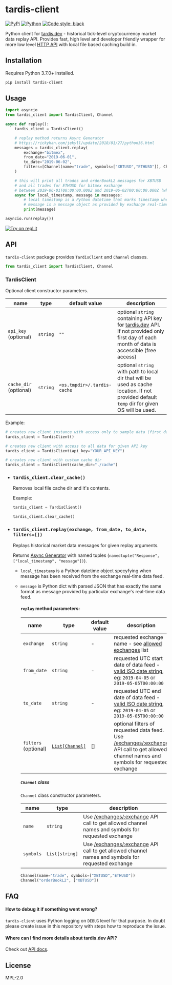 # tardis-client

[![PyPi](https://img.shields.io/pypi/v/tardis-client.svg)](https://pypi.org/project/tardis-client/)
[![Python](https://img.shields.io/pypi/pyversions/tardis-client.svg)](https://pypi.org/project/tardis-client/)
<a href="https://github.com/psf/black"><img alt="Code style: black" src="https://img.shields.io/badge/code%20style-black-000000.svg"></a>

Python client for [tardis.dev](https://tardis.dev) - historical tick-level cryptocurrency market data replay API.
Provides fast, high level and developer friendly wrapper for more low level [HTTP API](https://docs.tardis.dev/api#http-api) with local file based caching build in.

## Installation

Requires Python 3.7.0+ installed.

```sh
pip install tardis-client
```

## Usage

```python
import asyncio
from tardis_client import TardisClient, Channel

async def replay():
    tardis_client = TardisClient()

    # replay method returns Async Generator
    # https://rickyhan.com/jekyll/update/2018/01/27/python36.html
    messages = tardis_client.replay(
        exchange="bitmex",
        from_date="2019-06-01",
        to_date="2019-06-02",
        filters=[Channel(name="trade", symbols=["XBTUSD","ETHUSD"]), Channel("orderBookL2", ["XBTUSD"])],
    )

    # this will print all trades and orderBookL2 messages for XBTUSD
    # and all trades for ETHUSD for bitmex exchange
    # between 2019-06-01T00:00:00.000Z and 2019-06-02T00:00:00.000Z (whole first day of June 2019)
    async for local_timestamp, message in messages:
        # local timestamp is a Python datetime that marks timestamp when given message has been received
        # message is a message object as provided by exchange real-time stream
        print(message)

asyncio.run(replay())
```
[![Try on repl.it](https://repl-badge.jajoosam.repl.co/try.png)](https://repl.it/@TardisThad/tardis-python-client-example)

## API

`tardis-client` package provides `TardisClient` and `Channel` classes.

```python
from tardis_client import TardisClient, Channel
```

### TardisClient

Optional client constructor parameters.

| name                   | type     | default value               | description                                                                                                                                                     |
| ---------------------- | -------- | --------------------------- | --------------------------------------------------------------------------------------------------------------------------------------------------------------- |
| `api_key` (optional)   | `string` | `""`                        | optional `string` containing API key for [tardis.dev](https://tardis.dev) API. If not provided only first day of each month of data is accessible (free access) |
| `cache_dir` (optional) | `string` | `<os.tmpdir>/.tardis-cache` | optional `string` with path to local dir that will be used as cache location. If not provided default `temp` dir for given OS will be used.                     |

Example:

```python
# creates new client instance with access only to sample data (first day of each month)
tardis_client = TardisClient()

# creates new client with access to all data for given API key
tardis_client = TardisClient(api_key="YOUR_API_KEY")

# creates new client with custom cache dir
tardis_client = TardisClient(cache_dir="./cache")
```

- ### `tardis_client.clear_cache()`

  Removes local file cache dir and it's contents.

  Example:

  ```python
  tardis_client = TardisClient()

  tardis_client.clear_cache()
  ```

- ### `tardis_client.replay(exchange, from_date, to_date, filters=[])`

  Replays historical market data messages for given replay arguments.

  Returns [Async Generator](https://rickyhan.com/jekyll/update/2018/01/27/python36.html) with named tuples (`namedtuple("Response", ["local_timestamp", "message"])`).

  - `local_timestamp` is a Python datetime object specyfying when message has been received from the exchange real-time data feed.

  - `message` is Python dict with parsed JSON that has exactly the same format as message provided by particular exchange's real-time data feed.

    #### `replay` method parameters:

    | name                 | type                              | default value | description                                                                                                                                                                                  |
    | -------------------- | --------------------------------- | ------------- | -------------------------------------------------------------------------------------------------------------------------------------------------------------------------------------------- |
    | `exchange`           | `string`                          | -             | requested exchange name - see [allowed exchanges](https://github.com/tardis-dev/python-client/blob/master/tardis_client/consts.py#L1) list                                                   |
    | `from_date`          | `string`                          | -             | requested UTC start date of data feed - [valid ISO date string](https://docs.python.org/3/library/datetime.html#datetime.date.fromisoformat), eg: `2019-04-05` or `2019-05-05T00:00:00`      |
    | `to_date`            | `string`                          | -             | requested UTC end date of data feed - [valid ISO date string](https://docs.python.org/3/library/datetime.html#datetime.date.fromisoformat), eg: `2019-04-05` or `2019-05-05T00:00:00`        |
    | `filters` (optional) | [`List[Channel]`](#channel-class) | []            | optional filters of requested data feed. Use [/exchanges/:exchange](https://docs.tardis.dev/api#exchanges-exchange) API call to get allowed channel names and symbols for requested exchange |

    ##### `Channel` class

    `Channel` class constructor parameters.

    | name      | type           | description                                                                                                                                         |
    | --------- | -------------- | --------------------------------------------------------------------------------------------------------------------------------------------------- |
    | `name`    | `string`       | Use [/exchanges/:exchange](https://docs.tardis.dev/api#exchanges-exchange) API call to get allowed channel names and symbols for requested exchange |
    | `symbols` | `List[string]` | Use [/exchanges/:exchange](https://docs.tardis.dev/api#exchanges-exchange) API call to get allowed channel names and symbols for requested exchange |

    ```python
    Channel(name="trade", symbols=["XBTUSD","ETHUSD"])
    Channel("orderBookL2", ["XBTUSD"])
    ```

## FAQ

#### How to debug it if something went wrong?

`tardis-client` uses Python logging on `DEBUG` level for that purpose. In doubt please create issue in this repository with steps how to reproduce the issue.

#### Where can I find more details about tardis.dev API?

Check out [API docs](https://docs.tardis.dev/api).

## License

MPL-2.0
